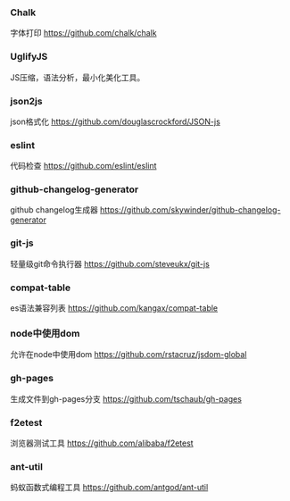 ### Chalk
字体打印
https://github.com/chalk/chalk

### UglifyJS
JS压缩，语法分析，最小化美化工具。


### json2js
json格式化
https://github.com/douglascrockford/JSON-js

### eslint
代码检查
https://github.com/eslint/eslint

### github-changelog-generator
github changelog生成器
https://github.com/skywinder/github-changelog-generator

### git-js
轻量级git命令执行器
https://github.com/steveukx/git-js

### compat-table
es语法兼容列表
https://github.com/kangax/compat-table

### node中使用dom
 允许在node中使用dom
https://github.com/rstacruz/jsdom-global

### gh-pages
生成文件到gh-pages分支
https://github.com/tschaub/gh-pages

### f2etest
浏览器测试工具
https://github.com/alibaba/f2etest

### ant-util
蚂蚁函数式编程工具
https://github.com/antgod/ant-util
